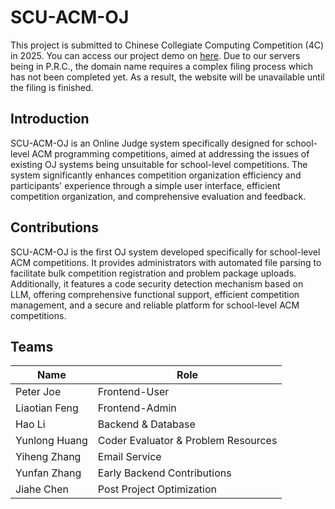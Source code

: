 # SCU-ACM-OJ
This project is submitted to Chinese Collegiate Computing Competition (4C) in 2025. You can access our project demo on [here](www.scuoj.xyz). Due to our servers being in P.R.C., the domain name requires a complex filing process which has not been completed yet. As a result, the website will be unavailable until the filing is finished.
## Introduction
SCU-ACM-OJ is an Online Judge system specifically designed for school-level ACM programming competitions, aimed at addressing the issues of existing OJ systems being unsuitable for school-level competitions. The system significantly enhances competition organization efficiency and participants' experience through a simple user interface, efficient competition organization, and comprehensive evaluation and feedback.
## Contributions
SCU-ACM-OJ is the first OJ system developed specifically for school-level ACM competitions. It provides administrators with automated file parsing to facilitate bulk competition registration and problem package uploads. Additionally, it features a code security detection mechanism based on LLM, offering comprehensive functional support, efficient competition management, and a secure and reliable platform for school-level ACM competitions.
## Teams
|Name|Role|
|-|-|
|Peter Joe|Frontend-User|
|Liaotian Feng|Frontend-Admin|
|Hao Li|Backend & Database|
|Yunlong Huang|Coder Evaluator & Problem Resources|
|Yiheng Zhang|Email Service|
|Yunfan Zhang|Early Backend Contributions|
|Jiahe Chen|Post Project Optimization|
